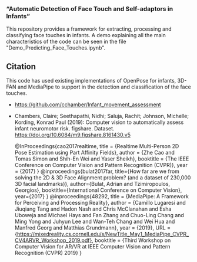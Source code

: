 ### “Automatic Detection of Face Touch and Self-adaptors in Infants”
This repository provides a framework for extracting, processing and classifying face touches in infants.
A demo explaining all the main characteristics of the code can be seen in the file "Demo_Predicting_Face_Touches.ipynb".

## Citation
This code has used existing implementations of OpenPose for infants, 3D-FAN and MediaPipe to support in the detection and classification of the face touches.    

- https://github.com/cchamber/Infant_movement_assessment
- Chambers, Claire; Seethapathi, Nidhi; Saluja, Rachit; Johnson, Michelle; Kording, Konrad Paul (2019): Computer vision to automatically assess infant neuromotor risk. figshare. Dataset. https://doi.org/10.6084/m9.figshare.8161430.v5 

	@InProceedings{cao2017realtime,
		title = {Realtime Multi-Person 2D Pose Estimation using Part Affinity Fields},
		author = {Zhe Cao and Tomas Simon and Shih-En Wei and Yaser Sheikh},
		booktitle = {The IEEE Conference on Computer Vision and Pattern Recognition (CVPR)},
		year = {2017}
	}
	@inproceedings{bulat2017far,
		title={How far are we from solving the 2D \& 3D Face Alignment problem? (and a dataset of 230,000 3D facial landmarks)},
		author={Bulat, Adrian and Tzimiropoulos, Georgios},
		booktitle={International Conference on Computer Vision},
		year={2017}
	}
	@inproceedings{48292,
		title	= {MediaPipe: A Framework for Perceiving and Processing Reality},
		author	= {Camillo Lugaresi and Jiuqiang Tang and Hadon Nash and Chris McClanahan and Esha Uboweja and Michael Hays and Fan Zhang and Chuo-Ling Chang and Ming Yong and Juhyun Lee and Wan-Teh Chang and Wei Hua and Manfred Georg and Matthias Grundmann},
		year	= {2019},
		URL	= {https://mixedreality.cs.cornell.edu/s/NewTitle_May1_MediaPipe_CVPR_CV4ARVR_Workshop_2019.pdf},
		booktitle	= {Third Workshop on Computer Vision for AR/VR at IEEE Computer Vision and Pattern Recognition (CVPR) 2019}
	}


